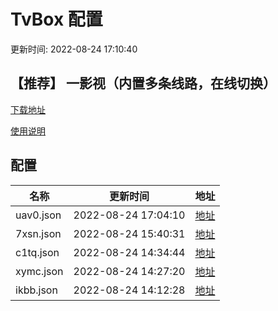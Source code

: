 # TvBox 配置

更新时间: 2022-08-24 17:10:40

## 【推荐】 一影视（内置多条线路，在线切换）

[下载地址](https://ghproxy.com/https://raw.githubusercontent.com/tv-player/apks/main/live/一影视.apk)

[使用说明](https://github.com/tv-player/apks/blob/main/README.md)

## 配置


|   名称  | 更新时间  |地址  |
|  ----  | ----  |----  |
|  uav0.json | 2022-08-24 17:04:10 |[地址](https://box.okeybox.top/tv/uav0.json) |
|  7xsn.json | 2022-08-24 15:40:31 |[地址](https://box.okeybox.top/tv/7xsn.json) |
|  c1tq.json | 2022-08-24 14:34:44 |[地址](https://box.okeybox.top/tv/c1tq.json) |
|  xymc.json | 2022-08-24 14:27:20 |[地址](https://box.okeybox.top/tv/xymc.json) |
|  ikbb.json | 2022-08-24 14:12:28 |[地址](https://box.okeybox.top/tv/ikbb.json) |
  






